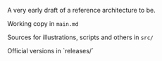 A very early draft of a reference architecture to be.

Working copy in `main.md`

Sources for illustrations, scripts and others in `src/`

Official versions in `releases/´

